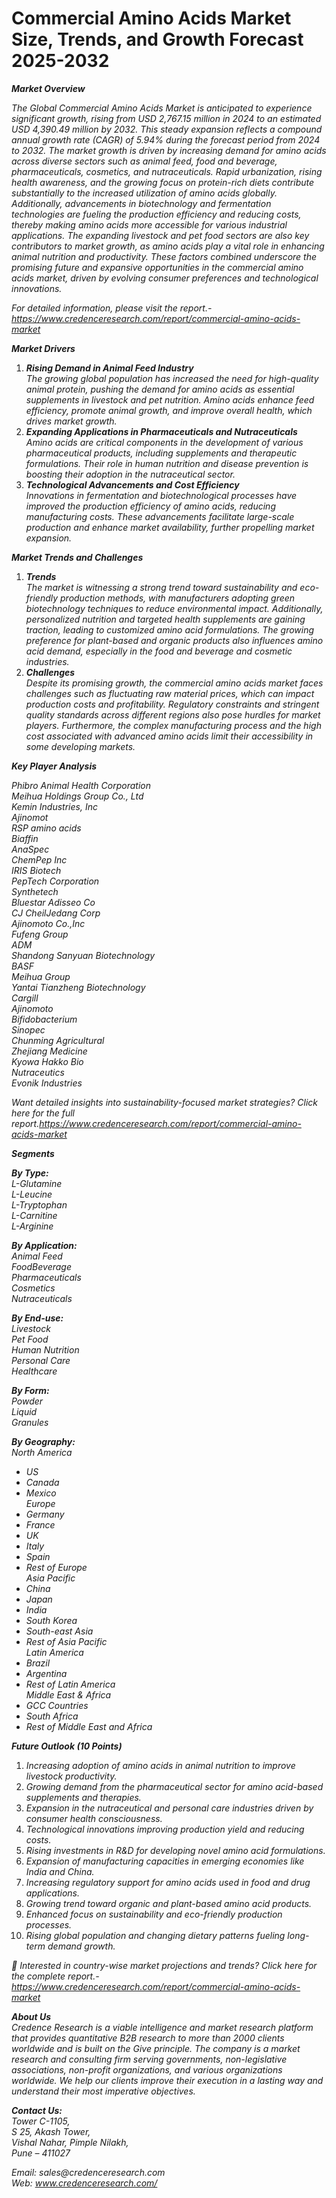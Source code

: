 # Commercial Amino Acids Market Size, Trends, and Growth Forecast 2025-2032


<p><strong><em>Market Overview</em></strong></p>
<p><em>The Global Commercial Amino Acids Market is anticipated to experience significant growth, rising from USD 2,767.15 million in 2024 to an estimated USD 4,390.49 million by 2032. This steady expansion reflects a compound annual growth rate (CAGR) of 5.94% during the forecast period from 2024 to 2032. The market growth is driven by increasing demand for amino acids across diverse sectors such as animal feed, food and beverage, pharmaceuticals, cosmetics, and nutraceuticals. Rapid urbanization, rising health awareness, and the growing focus on protein-rich diets contribute substantially to the increased utilization of amino acids globally. Additionally, advancements in biotechnology and fermentation technologies are fueling the production efficiency and reducing costs, thereby making amino acids more accessible for various industrial applications. The expanding livestock and pet food sectors are also key contributors to market growth, as amino acids play a vital role in enhancing animal nutrition and productivity. These factors combined underscore the promising future and expansive opportunities in the commercial amino acids market, driven by evolving consumer preferences and technological innovations.</em></p>
<p><em>For detailed information, please visit the report.-</em><a href="https://www.credenceresearch.com/report/commercial-amino-acids-market"><em>https://www.credenceresearch.com/report/commercial-amino-acids-market</em></a></p>
<p><strong><em>Market Drivers</em></strong></p>
<ol>
<li><strong><em>Rising Demand in Animal Feed Industry</em></strong><em><br /> The growing global population has increased the need for high-quality animal protein, pushing the demand for amino acids as essential supplements in livestock and pet nutrition. Amino acids enhance feed efficiency, promote animal growth, and improve overall health, which drives market growth.</em></li>
<li><strong><em>Expanding Applications in Pharmaceuticals and Nutraceuticals</em></strong><em><br /> Amino acids are critical components in the development of various pharmaceutical products, including supplements and therapeutic formulations. Their role in human nutrition and disease prevention is boosting their adoption in the nutraceutical sector.</em></li>
<li><strong><em>Technological Advancements and Cost Efficiency</em></strong><em><br /> Innovations in fermentation and biotechnological processes have improved the production efficiency of amino acids, reducing manufacturing costs. These advancements facilitate large-scale production and enhance market availability, further propelling market expansion.</em></li>
</ol>
<p><strong><em>Market Trends and Challenges</em></strong></p>
<ol>
<li><strong><em>Trends</em></strong><em><br /> The market is witnessing a strong trend toward sustainability and eco-friendly production methods, with manufacturers adopting green biotechnology techniques to reduce environmental impact. Additionally, personalized nutrition and targeted health supplements are gaining traction, leading to customized amino acid formulations. The growing preference for plant-based and organic products also influences amino acid demand, especially in the food and beverage and cosmetic industries.</em></li>
<li><strong><em>Challenges</em></strong><em><br /> Despite its promising growth, the commercial amino acids market faces challenges such as fluctuating raw material prices, which can impact production costs and profitability. Regulatory constraints and stringent quality standards across different regions also pose hurdles for market players. Furthermore, the complex manufacturing process and the high cost associated with advanced amino acids limit their accessibility in some developing markets.</em></li>
</ol>
<p><strong><em>Key Player Analysis</em></strong></p>
<p><em>Phibro Animal Health Corporation<br /> Meihua Holdings Group Co., Ltd<br /> Kemin Industries, Inc<br /> Ajinomot<br /> RSP amino acids<br /> Biaffin<br /> AnaSpec<br /> ChemPep Inc<br /> IRIS Biotech<br /> PepTech Corporation<br /> Synthetech<br /> Bluestar Adisseo Co<br /> CJ CheilJedang Corp<br /> Ajinomoto Co.,Inc<br /> Fufeng Group<br /> ADM<br /> Shandong Sanyuan Biotechnology<br /> BASF<br /> Meihua Group<br /> Yantai Tianzheng Biotechnology<br /> Cargill<br /> Ajinomoto<br /> Bifidobacterium<br /> Sinopec<br /> Chunming Agricultural<br /> Zhejiang Medicine<br /> Kyowa Hakko Bio<br /> Nutraceutics<br /> Evonik Industries</em></p>
<p><em>Want detailed insights into sustainability-focused market strategies? Click here for the full report.</em><a href="https://www.credenceresearch.com/report/commercial-amino-acids-market"><em>https://www.credenceresearch.com/report/commercial-amino-acids-market</em></a></p>
<p><strong><em>Segments</em></strong></p>
<p><strong><em>By Type:</em></strong><em><br /> L-Glutamine<br /> L-Leucine<br /> L-Tryptophan<br /> L-Carnitine<br /> L-Arginine</em></p>
<p><strong><em>By Application:</em></strong><em><br /> Animal Feed<br /> FoodBeverage<br /> Pharmaceuticals<br /> Cosmetics<br /> Nutraceuticals</em></p>
<p><strong><em>By End-use:</em></strong><em><br /> Livestock<br /> Pet Food<br /> Human Nutrition<br /> Personal Care<br /> Healthcare</em></p>
<p><strong><em>By Form:</em></strong><em><br /> Powder<br /> Liquid<br /> Granules</em></p>
<p><strong><em>By Geography:</em></strong><em><br /> North America</em></p>
<ul>
<li><em>US</em></li>
<li><em>Canada</em></li>
<li><em>Mexico<br /> Europe</em></li>
<li><em>Germany</em></li>
<li><em>France</em></li>
<li><em>UK</em></li>
<li><em>Italy</em></li>
<li><em>Spain</em></li>
<li><em>Rest of Europe<br /> Asia Pacific</em></li>
<li><em>China</em></li>
<li><em>Japan</em></li>
<li><em>India</em></li>
<li><em>South Korea</em></li>
<li><em>South-east Asia</em></li>
<li><em>Rest of Asia Pacific<br /> Latin America</em></li>
<li><em>Brazil</em></li>
<li><em>Argentina</em></li>
<li><em>Rest of Latin America<br /> Middle East &amp; Africa</em></li>
<li><em>GCC Countries</em></li>
<li><em>South Africa</em></li>
<li><em>Rest of Middle East and Africa</em></li>
</ul>
<p><strong><em>Future Outlook (10 Points)</em></strong></p>
<ol>
<li><em>Increasing adoption of amino acids in animal nutrition to improve livestock productivity.</em></li>
<li><em>Growing demand from the pharmaceutical sector for amino acid-based supplements and therapies.</em></li>
<li><em>Expansion in the nutraceutical and personal care industries driven by consumer health consciousness.</em></li>
<li><em>Technological innovations improving production yield and reducing costs.</em></li>
<li><em>Rising investments in R&amp;D for developing novel amino acid formulations.</em></li>
<li><em>Expansion of manufacturing capacities in emerging economies like India and China.</em></li>
<li><em>Increasing regulatory support for amino acids used in food and drug applications.</em></li>
<li><em>Growing trend toward organic and plant-based amino acid products.</em></li>
<li><em>Enhanced focus on sustainability and eco-friendly production processes.</em></li>
<li><em>Rising global population and changing dietary patterns fueling long-term demand growth.</em></li>
</ol>
<p><em>📌</em><em> Interested in country-wise market projections and trends? Click here for the complete report.-</em><a href="https://www.credenceresearch.com/report/commercial-amino-acids-market"><em>https://www.credenceresearch.com/report/commercial-amino-acids-market</em></a></p>
<p><strong><em>About Us</em></strong><em><br /> Credence Research is a viable intelligence and market research platform that provides quantitative B2B research to more than 2000 clients worldwide and is built on the Give principle. The company is a market research and consulting firm serving governments, non-legislative associations, non-profit organizations, and various organizations worldwide. We help our clients improve their execution in a lasting way and understand their most imperative objectives.</em></p>
<p><strong><em>Contact Us:</em></strong><em><br /> Tower C-1105,<br /> S 25, Akash Tower,<br /> Vishal Nahar, Pimple Nilakh,<br /> Pune &ndash; 411027</em></p>
<p><em>Email: sales@credenceresearch.com<br /> Web: </em><a href="http://www.credenceresearch.com/"><em>www.credenceresearch.com/</em></a></p>
